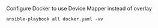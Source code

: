 Configure Docker to use Device Mapper instead of overlay

```
ansible-playbook all docker.yaml -vv
```
